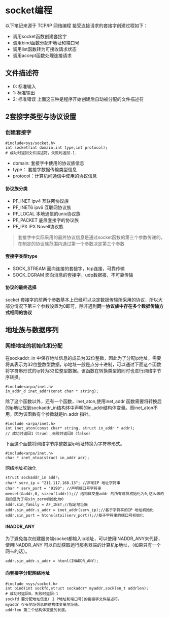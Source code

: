 # socket编程
以下笔记来源于 TCP/IP 网络编程
接受连接请求的套接字创建过程如下：
- 调用socket函数创建套接字
- 调用bind函数分配IP地址和端口号
- 调用list函数转为可接收请求状态
- 调用accept函数处理连接请求
## 文件描述符
- 0: 标准输入
- 1: 标准输出
- 2: 标准错误
上面这三种是程序开始创建后自动被分配的文件描述符
## 2套接字类型与协议设置
### 创建套接字
```
#include<sys/socket.h>
int socket(int domain,int type,int protocol);
# 成功时返回文件描述符，失败时返回-1.
```
- domain: 套接字中使用的协议族信息
- type： 套接字数据传输类型信息
- protocol：计算机间通信中使用的协议信息
#### 协议族分类
- PF_INET   ipv4 互联网协议族
- PF_INET6  ipv6 互联网协议族
- PF_LOCAL  本地通信的unix协议族
- PF_PACKET 底层套接字的协议族
- PF_IPX    IPX Novell协议族
> 套接字中实际采用的最终协议信息是通过socket函数的第三个参数传递的，在制定的协议族范围内通过第一个参数决定第三个参数
#### 套接字类型type
- SOCK_STREAM 面向连接的套接字，tcp连接，可靠传输
- SOCK_DGRAM 面向消息的套接字，udp数据报，不可靠传输
#### 协议的最终选择
socket 套接字的前两个参数基本上已经可以决定数据传输所采用的协议，所以大部分情况下第三个参数设置为0即可，除非遇到**同一协议族中存在多个数据传输方式相同的协议**
## 地址族与数据序列
### 网络地址的初始化和分配
在sockaddr_in 中保存地址信息的成员为32位整数，因此为了分配ip地址，需要将其表示为32位整数型数据，ip地址一般是点分十进制，可以通过下面这个函数将字符串形式的ip转为32位整型数据。该函数在转换类型的同时也进行网络字节序转换。
```
#include<arpa/inet.h>
in_addr_d inet_addr(const char * string);
```
除了这个函数以外，还有一个函数，inet_aton,使用inet_addr 函数需要将转换后的ip地址放到sockaddr_in结构体中声明的in_addr结构体变量。而inet_aton不用，因为该函数有个参数就是in_addr 指针。
```
#include <arpa/inet.h>
int inet_aton(const char* string, struct in_addr * addr);
// 成功时返回1（true）,失败时返回0（false）
```
下面这个函数将网络字节序整数型ip地址转换为字符串形式。
```
#include<arpa/inet.h>
char * inet_ntoa(struct in_addr adr);
```
网络地址初始化
```
struct sockaddr_in addr;
char* serv_ip = "211.117.168.13"; //声明IP 地址字符串
char * serv_port = "9190"; //声明端口号字符串
memset(&addr,0, sizeof(addr));// 结构体交量addr 的所有成员初始化为0,这么做的目的是为了将sin_zero初始化为0
addr.sin_family = AF_INET;//指定地址族
addr.sin_addr.s_addr = inet_addr(serv_ip);//基于字符亭的IP 地址初始化
addr.sin_port = htons(atoi(serv_port));//基于字符串的端口号初始化
```
#### INADDR_ANY
为了避免每次创建服务端socket都输入ip地址，可以使用INADDR_ANY来代替，使用INADDR_ANY 可以自动获取运行服务器端的计算机ip地址，（如果只有一个网卡的话）。
```
addr.sin_addr.s_addr = htonl(INADDR_ANY);
```
#### 向套接字分配网络地址
```
#include <sys/socket.h>
int bind(int sockfd,struct sockaddr* myaddr,socklen_t addrlen);
# 成功时返回0，失败时返回-1
sockfd 要分配地址信息( I P地址和端口号)的套接字文件描述符。
myaddr 存有地址信息的结构体变量地址值。
addrlen 第二个结构体变量的长度。
```